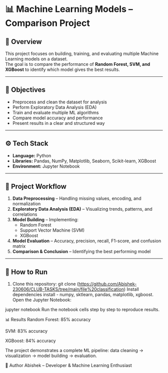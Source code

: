 # 📊 Machine Learning Models – Comparison Project

## 📌 Overview
This project focuses on building, training, and evaluating multiple Machine Learning models on a dataset.  
The goal is to compare the performance of **Random Forest, SVM, and XGBoost** to identify which model gives the best results.  

---

## 🎯 Objectives
- Preprocess and clean the dataset for analysis  
- Perform Exploratory Data Analysis (EDA)  
- Train and evaluate multiple ML algorithms  
- Compare model accuracy and performance  
- Present results in a clear and structured way  

---

## ⚙️ Tech Stack
- **Language:** Python  
- **Libraries:** Pandas, NumPy, Matplotlib, Seaborn, Scikit-learn, XGBoost  
- **Environment:** Jupyter Notebook  

---

## 📂 Project Workflow
1. **Data Preprocessing** – Handling missing values, encoding, and normalization  
2. **Exploratory Data Analysis (EDA)** – Visualizing trends, patterns, and correlations  
3. **Model Building** – Implementing:
   - Random Forest  
   - Support Vector Machine (SVM)  
   - XGBoost  
4. **Model Evaluation** – Accuracy, precision, recall, F1-score, and confusion matrix  
5. **Comparison & Conclusion** – Identifying the best performing model  

---

## 🚀 How to Run
1. Clone this repository:
   git clone (https://github.com/Abishek-230606/CLUB-TASKS/tree/main/file%20classification)
Install dependencies
 install - numpy, sktlearn, pandas, matplotlib, xgboost.
Open the Jupyter Notebook:


jupyter notebook
Run the notebook cells step by step to reproduce results.


📊 Results
Random Forest: 85% accuracy

SVM: 83% accuracy

XGBoost: 84% accuracy



The project demonstrates a complete ML pipeline: data cleaning → visualization → model building → evaluation.

👤 Author
Abishek – Developer & Machine Learning Enthusiast
